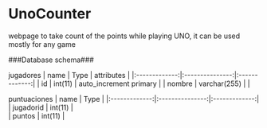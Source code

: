 # UnoCounter
webpage to take count of the points while playing UNO, it can be used mostly for any game 

###Database schema### 

jugadores
| name  | Type  | attributes |
|:-------------:|:---------------:|:-------------:|
| id       | int(11)       | auto_increment primary        |
| nombre         | varchar(255)       |         |

puntuaciones
| name  | Type  |
|:-------------:|:---------------:|:-------------:|
| jugadorid       | int(11)       |      
| puntos         | int(11)       |         
